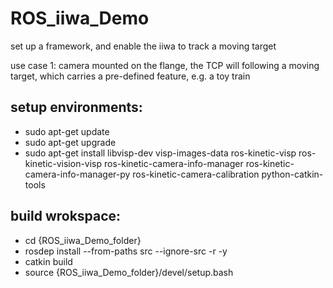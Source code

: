 # ROS_iiwa_Demo
set up a framework, and enable the iiwa to track a moving target

use case 1: camera mounted on the flange, the TCP will following a moving target, which carries a pre-defined feature, e.g. a toy train

## setup environments:
- sudo apt-get update
- sudo apt-get upgrade
- sudo apt-get install libvisp-dev visp-images-data ros-kinetic-visp ros-kinetic-vision-visp ros-kinetic-camera-info-manager ros-kinetic-camera-info-manager-py ros-kinetic-camera-calibration python-catkin-tools

## build wrokspace:
- cd {ROS_iiwa_Demo_folder}
- rosdep install --from-paths src --ignore-src -r -y
- catkin build
- source {ROS_iiwa_Demo_folder}/devel/setup.bash
